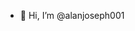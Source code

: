 - 👋 Hi, I’m @alanjoseph001
<!---
alanjoseph001/alanjoseph001 is a ✨ special ✨ repository because its `README.md` (this file) appears on your GitHub profile.
You can click the Preview link to take a look at your changes.
--->
